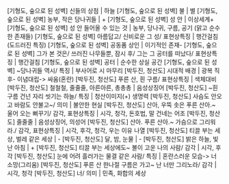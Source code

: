 
[기형도, 숲으로 된 성벽] 신들의 상점			| 하늘
[기형도, 숲으로 된 성벽] 불			| 별
[기형도, 숲으로 된 성벽] 농부, 작은 당나귀들			| +
[기형도, 숲으로 된 성벽] 성 안			| 이상세계+
[기형도, 숲으로 된 성벽] 성 안 들어올 수 있는 것			| 농부, 당나귀, 구름, 공기 (맑고 순수한 존재들)
[기형도, 숲으로 된 성벽] 아름답고/ 신비로운 그 성/ 표현상특징			| 행간걸침(도드러진 특징)
[기형도, 숲으로 된 성벽] 공동품 상인			| 이기적인 존재-
[기형도, 숲으로 된 성벽] 그가 본 것은/ 쓰러진 나무들뿐, 잠시 후/ 그는 그 공터를 떠났다/ 표현상특징			| 행간걸침
[기형도, 숲으로 된 성벽] 공터			| 순수한 상실 공간
[기형도, 숲으로 된 성벽] ~당나귀들 역시/ 특징			| 부사어로 시 마무리
[박두진, 청산도] 시대적 배경			| 광복 직후- 이념대립-> 싸움(혼란)
[박두진, 청산도] 푸른 산, 흰 구름/ 표현상특징			| 색체대비
[박두진, 청산도] 철철철, 줄줄줄, 아른아른, 총총총			| 음성상징어
[박두진, 청산도] ~흰 구름 건넌 자리 씻기는 하늘/ 특징			| 청산이미지(+) 생명력
[박두진, 청산도] 사슴도 안오고 바람도 안불고~/ 의미			| 불안한 현실
[박두진, 청산도] 산아, 우뚝 솟은 푸른 산아.~ 울어 오는 뻐꾸기/ 감각, 표현상특징			| 시각, 청각, 돈호법, 말 건네는 어조
[박두진, 청산도] 줄줄줄			| 음성상징어, 의성어
[박두진, 청산도] 산아. 푸른 산아.~ 가슴으로 그리워라./ 감각, 표현상특징			| 시각, 후각, 청각, 우는 이유 나열
[박두진, 청산도] 티끌 부는 세상, 벌레 같은 세상			| -
[박두진, 청산도] 달, 밤, 눈물			| -
[박두진, 청산도] 밝은 하늘, 빛난 아침			| +
[박두진, 청산도] 티끌 부는 세상에도~ 볼이 고운 나의 사람/ 감각			| 시각, 후각
[박두진, 청산도] 눈에 어려 흘러가는 물결 같은 사람/ 특징			| 혼란스러운 모습-> 너 소망(그리움)
[박두진, 청산도] 푸른 산 한나절 구름은 가고~ 난 너만 그리노라/ 감각			| 시각, 청각
[박두진, 청산도] 너/ 의미			| 민족, 화합의 세상
